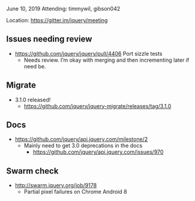 June 10, 2019
Attending: timmywil, gibson042

Location: https://gitter.im/jquery/meeting

## Issues needing review
* https://github.com/jquery/jquery/pull/4406 Port sizzle tests
  - Needs review. I’m okay with merging and then incrementing later if need be.

## Migrate
* 3.1.0 released!
  - https://github.com/jquery/jquery-migrate/releases/tag/3.1.0

## Docs
* https://github.com/jquery/api.jquery.com/milestone/2
  - Mainly need to get 3.0 deprecations in the docs
    * https://github.com/jquery/api.jquery.com/issues/970

## Swarm check
* http://swarm.jquery.org/job/9178 
  - Partial pixel failures on Chrome Android 8
